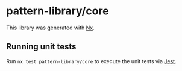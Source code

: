 # pattern-library/core

This library was generated with [Nx](https://nx.dev).

## Running unit tests

Run `nx test pattern-library/core` to execute the unit tests via [Jest](https://jestjs.io).
